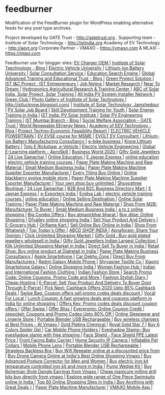 # feedburner
Modification of the FeedBurner plugin for WordPress enabling alternative feeds for any post type archives.

Project developed by GATE Trust - http://gatetrust.org , 
Supporting team - Institute of Solar Technology - http://istindia.org 
Academy of EV Technology - http://aevt.org 
Corporate Partner - VMAXO - https://vmaxo.com & MLAXI - https://mlaxi.com

Feedburner use for blogger sites:
<a href='https://ev-charger-oem.blogspot.com/	 '> 	EV Charger OEM	</a> | 
<a href='http://institute-of-solar-technology.blogspot.com/	 '> 	Institute of Solar Teechnology - Blog	</a> | 
<a href='https://electric-vehicle-university.blogspot.com/	 '> 	Electric Vehicle University	</a> | 
<a href='https://lithium-ion-battery-university.blogspot.com/	 '> 	Lithium-ion Battery University	</a> | 
<a href='https://solar-consultant.blogspot.com/	 '> 	Solar Consultation Service	</a> | 
<a href='https://edu-search-engine.blogspot.com/	 '> 	Education Search Engine	</a> | 
<a href='https://gatetrust.blogspot.com/	 '> 	Global Advanced Training and Educational Trust - Blog	</a> | 
<a href='https://gpsol.blogspot.com/	 '> 	Green Project Solution 	</a> | 
<a href='https://istpvproject.blogspot.com/	 '> 	IST I&C Project : IST Entrepreneurs	</a> | 
<a href='https://gatejobboard.blogspot.com/	 '> 	Job Notice	</a> | 
<a href='https://edp-market-research.blogspot.com/	 '> 	Market Research	</a> | 
<a href='https://neartodream.blogspot.com/	 '> 	Near To Dream	</a> | 
<a href='https://hydroponics-agri-research-training.blogspot.com/	 '> 	Hydroponics Agricultural Research & Training Center	</a> | 
<a href='https://abcofsolarindia.blogspot.com/	 '> 	ABC of Solar India, Solar Project, Solar Training	</a> | 
<a href='http://istgallery.blogspot.com/	 '> 	All India PV System Installer Network	</a> | 
<a href='http://greenclubi.blogspot.com/	 '> 	Green Club	</a> | 
<a href='http://istphotogallery.blogspot.com/	 '> 	Photo Gallery of Institute of Solar Technology	</a> | 
<a href='http://istlucknow.blogspot.com/	 '> 	http://istlucknow.blogspot.com/	</a> | 
<a href='http://istjamshedpur.blogspot.com/	 '> 	Institute of Solar Technology, Jamshedpur	</a> | 
<a href='http://istjobboard.blogspot.com/	 '> 	PV Solar Job Board	</a> | 
<a href='http://set-institute.blogspot.com/	 '> 	Skill Development Training for Youth	</a> | 
<a href='https://solar-energy-training.blogspot.com/	 '> 	Solar Energy Training in India	</a> | 
<a href='http://ist-india.blogspot.com/	 '> 	IST India: PV Solar Institute	</a> | 
<a href='http://installing-solar-pv.blogspot.com/	 '> 	Solar PV Engineering Training 	</a> | 
<a href='http://ist-mumbai.blogspot.com/	 '> 	IST Mumbai Branch - Blog	</a> | 
<a href='http://swa-gatetrust.blogspot.com/	 '> 	Social Welfare Association - GATE Trust	</a> | 
<a href='https://wrenews.blogspot.com/	 '> 	World Renewable EEnergy News	</a> | 
<a href='https://aevtin.blogspot.com/	 '> 	Academy of EEV Technology - Blog	</a> | 
<a href='https://project--feasibility-report.blogspot.com/	 '> 	Project Techno-Economic Feasibility Report	</a> | 
<a href='https://ev-powertrain.blogspot.com/	 '> 	ELECTRIC VEHICLE POWERTRAIN	</a> | 
<a href='https://ev-evse-course.blogspot.com/	 '> 	EV EVSE course for MSME	</a> | 
<a href='https://evolt-ev-consultant.blogspot.com/	 '> 	EVOLT EV Consultant	</a> | 
<a href='https://lithium-ion-battery-consultancy.blogspot.com/	 '> 	Lithium-ion Battery Manufacturing Consultancy	</a> | 
<a href='https://e-bike-2020.blogspot.com	 '> 	e-bike business	</a> | 
<a href='https://know-lithium-battery.blogspot.com/	 '> 	Know Lithium Battery	</a> | 
<a href='https://toto-e-rickshaw.blogspot.com/	 '> 	Toto E Rickshaw, e-Vehicle	</a> | 
<a href='https://electric-vehicle-engineering.blogspot.com/	 '> 	Electric Vehicle Engineering	</a> | 
<a href='https://aproskill.blogspot.com/	 '> 	Global E-Learning platform - AproSkill	</a> | 
<a href='https://neewindia20.blogspot.com/	 '> 	Business World 2020	</a> | 
<a href='https://giftygoldjewellers.blogspot.com/	 '> 	Gifty Gold Jewellers	</a> | 
<a href='https://24livesamachar.blogspot.com/	 '> 	24 Live Samachar	</a> | 
<a href='https://ecraftguru.blogspot.com/	 '> 	Online Education	</a> | 
<a href='https://ejagranexpress.blogspot.com/	 '> 	E Jagran Express	</a> | 
<a href='https://esikshamission.blogspot.com/	 '> 	online education	</a> | 
<a href='https://evtrainingcourses.blogspot.com/	 '> 	electric vehicle training courses	</a> | 
<a href='https://paperplatemakingmachinery.blogspot.com/	 '> 	Paper Plate Making Machine and Raw Material	</a> | 
<a href='https://smallmediumbusinessindia.blogspot.com/	 '> 	Small Medium Business India	</a> | 
<a href='https://paperplatemachinekolkata.blogspot.com/	 '> 	Paper Plate Making Machine Supplier Exporter Manufacturer	</a> | 
<a href='https://everythingbuyon.blogspot.com/	 '> 	Every Thing Buy Online	</a> | 
<a href='https://blackberryevolve.blogspot.com/	 '> 	Online blackberry evolve mobile store	</a> | 
<a href='https://paperplatemachinekolkata.blogspot.com/	 '> 	Paper Plate Making Machine Supplier Exporter Manufacturer	</a> | 
<a href='https://craftsvila.blogspot.com/	 '> 	Your own shop buy unlimited	</a> | 
<a href='https://shuvoshreeboutique.blogspot.com/	 '> 	Shuvoshree Boutique	</a> | 
<a href='https://24livesamachar.blogspot.com/	 '> 	24 Live Samachar	</a> | 
<a href='https://dirmart.blogspot.com/	 '> 	B2B And B2C Business Directory Mart	</a> | 
<a href='https://ejagranexpress.blogspot.com/	 '> 	E Jagran Express	</a> | 
<a href='https://eexportersindia.blogspot.com/	 '> 	e-Exporters India	</a> | 
<a href='http://evidyalab.com/	 '> 	Evidya Lab	</a> | 
<a href='https://evtrainingcourses.blogspot.com/	 '> 	electric vehicle training courses	</a> | 
<a href='https://esikshamission.blogspot.com/	 '> 	online education	</a> | 
<a href='https://ecraftguru.blogspot.com/	 '> 	Online Selling Destination	</a> | 
<a href='https://solartrainingmission.blogspot.com/	 '> 	Online Solar Training	</a> | 
<a href='https://paperplatemakingmachinery.blogspot.com/	 '> 	Paper Plate Making Machine and Raw Material	</a> | 
<a href='https://appsteens.blogspot.com/	 '> 	Shop From M2B: Manufacturer To Buyer	</a> | 
<a href='https://smallmediumbusinessindia.blogspot.com/	 '> 	Small Medium Business India	</a> | 
<a href='https://mlaxi.blogspot.com/	 '> 	a to z online shopping	</a> | 
<a href='https://bigcombooffers.blogspot.com/	 '> 	Big Combo Offers	</a> | 
<a href='https://wishubharat.blogspot.com/	 '> 	Buy atmanirbhar bharat	</a> | 
<a href='https://buydilse.blogspot.com/	 '> 	Buy dilse: Online Shopping	</a> | 
<a href='https://dfvalley.blogspot.com/	 '> 	Dfvalley online shopping India	</a> | 
<a href='https://eparcel.blogspot.com/	 '> 	Sell Your Product And Delivery	</a> | 
<a href='https://egroceryhub.blogspot.com/	 '> 	E-Grocery Hub	</a> | 
<a href='https://oriflamekart.blogspot.com/	 '> 	Oriflame Kart	</a> | 
<a href='https://vivfer.blogspot.com/	 '> 	Sell Online Buy Online in India	</a> | 
<a href='https://whatwish.blogspot.com/	 '> 	Shop From Whatwish	</a> | 
<a href='https://toptodaysoffer.blogspot.com/	 '> 	Top Today's Offer	</a> | 
<a href='https://monypoly.blogspot.com/	 '> 	ABCD SHOP INDIA	</a> | 
<a href='https://apnaforam.blogspot.com/	 '> 	Apnaforam: Share Your Opinion	</a> | 
<a href='https://clickusm.blogspot.com/	 '> 	Click Unlimited Shopping Market	</a> | 
<a href='https://giftygold.blogspot.com/	 '> 	Gifty Gold : Buy gold plated jewellery wholesell in India	</a> | 
<a href='https://giftygoldjewellers.blogspot.com/	 '> 	Gifty Gold Jewellers Indian Largest Collection	</a> | 
<a href='https://klikusm.blogspot.com/	 '> 	Klik Unlimited Shopping Market in India	</a> | 
<a href='https://sell2buyer.blogspot.com/	 '> 	Direct Sell To Buyer in India	</a> | 
<a href='https://dialretail.blogspot.com/	 '> 	Retail Shop: Buy online product at Dialretail in India	</a> | 
<a href='https://paperplatemakingbusiness.blogspot.com/	 '> 	Paper Plate Making Business Consultancy	</a> | 
<a href='https://applesmartphonegalaxy.blogspot.com/	 '> 	Apple Smartphone	</a> | 
<a href='https://cardekhozone.blogspot.com/	 '> 	Car Dekho Zone	</a> | 
<a href='https://manufacturerfarmhouse.blogspot.com/	 '> 	Direct Buy From Manufacturers	</a> | 
<a href='https://redmigalaxy.blogspot.com/	 '> 	Redmi Galaxy Mobile Phone	</a> | 
<a href='http://shryasreetextileco.blogspot.com/	 '> 	Shryasree Textile Co	</a> | 
<a href='https://xiaomismartphonegalaxy.blogspot.com/	 '> 	Xiaomi Smartphone Galaxy	</a> | 
<a href='http://sareesell.blogspot.com/	 '> 	Online Shopping India	</a> | 
<a href='https://jabjio.blogspot.com/	 '> 	Women Fashion Hub	</a> | 
<a href='https://shoppingstylenus.blogspot.com/	 '> 	Indian and International Fashion Clothing	</a> | 
<a href='https://selestyme.blogspot.com/	 '> 	Indian Fashion Store	</a> | 
<a href='https://searchpromocodes.blogspot.com/	 '> 	Search Promo Code: Online Coupons, Promo Code and More	</a> | 
<a href='https://stilettosdiary.blogspot.com/	 '> 	Fashion Stylish Diary	</a> | 
<a href='https://hostswipe.blogspot.com/	 '> 	Cheap Hosting	</a> | 
<a href='https://ebulkorder.blogspot.com/	 '> 	E-Parcel: Sell Your Product And Delivery To Buyer Door Through E-Parcel	</a> | 
<a href='https://picknext.blogspot.com/	 '> 	Pick Next: Cashback Offers 2020 Upto 85% Cashback Deals	</a> | 
<a href='https://swipebag.blogspot.com/	 '> 	Swipe Bag: Coupon offers sell promo codes deals discount	</a> | 
<a href='https://vocal-forlocal.blogspot.com/	 '> 	Vocal For Local	</a> | 
<a href='https://lunchcoupon.blogspot.com/	 '> 	Lunch Coupon: A fast growing deals and coupons platform  in India for online shopping	</a> | 
<a href='https://offerskey.blogspot.com/	 '> 	Offers Key: Promo codes deals discount coupon offers	</a> | 
<a href='https://offer-swipe.blogspot.com/	 '> 	Offer Swipe	</a> | 
<a href='https://offerbliss.blogspot.com/	 '> 	Offer Bliss	</a> | 
<a href='https://everpromo.blogspot.com/	 '> 	Everpromo: Online Coupon Credit	</a> | 
<a href='https://zepocket.blogspot.com/	 '> 	zepocket: Coupons and Promo Codes Upto 80% Off	</a> | 
<a href='https://likecozy.blogspot.com/	 '> 	Online Sleepwear and Lingerie Store	</a> | 
<a href='https://portable-blender-usb-rechargeable.blogspot.com/	 '> 	Portable Blender USB Rechargeable	</a> | 
<a href='https://wireless-phone-chargers.blogspot.com/	 '> 	Buy wireless chargers at Best Prices - At Vmaxo	</a> | 
<a href='https://goldplatingequipment.blogspot.com/	 '> 	Gold Plating Chemical	</a> | 
<a href='https://royalgoldstar.blogspot.com/	 '> 	Royal Gold Star 7	</a> | 
<a href='https://spider-nail-gel.blogspot.com/	 '> 	Buy 6 Colors Spider Gel	</a> | 
<a href='https://car-mobile-phone-holder.blogspot.com/	 '> 	Car Mobile Phone Holders	</a> | 
<a href='https://eyeshadow-stamp.blogspot.com/	 '> 	Eyeshadow Stamp– Buy eyeshadow stamp with free shipping	</a> | 
<a href='https://face-shield-mask.blogspot.com/	 '> 	Face Shield - Face Shield PPE Latest Price	</a> | 
<a href='https://front-facing-baby-carrier.blogspot.com/	 '> 	Front Facing Baby Carrier	</a> | 
<a href='https://home-security-ip-camera.blogspot.com/	 '> 	Home Security IP Camera	</a> | 
<a href='https://inflatable-pet-collars.blogspot.com/	 '> 	Inflatable Pet Collars	</a> | 
<a href='https://smartphone-lens.blogspot.com/	 '> 	Mobile Phone Lens	</a> | 
<a href='https://portable-blender-usb-rechargeable.blogspot.com/	 '> 	Portable Blender USB Rechargeable	</a> | 
<a href='https://strapless-backless-bra.blogspot.com/	 '> 	Strapless Backless Bra	</a> | 
<a href='https://wifi-repeater-set.blogspot.com/	 '> 	Buy Wifi Repeater online at a discounted price from	</a> | 
<a href='https://drone-camera-sale.blogspot.com/	 '> 	Buy Drone Camera Online at India's Best Online Shopping Vmaxo	</a> | 
<a href='https://posture-correctors.blogspot.com/	 '> 	Buy Advanced Posture Corrector for Men and Women	</a> | 
<a href='https://electric-soldering-iron-gun.blogspot.com/	 '> 	Buy electric iron kit temparature controlled iron kit and more in India	</a> | 
<a href='https://pump-wedge.blogspot.com/	 '> 	Pump Wedge Kit	</a> | 
<a href='https://bohemian-earrings.blogspot.com/	 '> 	Buy Bohemian Style Dangle Earrings from  Vmaxo	</a> | 
<a href='https://manicure-milling-drill-bit.blogspot.com/	 '> 	Cheap manicure milling drill bits buy directly from vmaxo	</a> | 
<a href='https://onepiece-swimsuit.blogspot.com/	 '> 	Explore wide range of One Piece Swimsuits online in India	</a> | 
<a href='https://top-60-online-shopping-india.blogspot.com/	 '> 	Top 60 Online Shopping Sites in India ( Buy Anything with Great Deals )	</a> | 
<a href='https://disposal-paperplate-making-machine.blogspot.com/	 '> 	Paper Plate Machine Manufacturer	</a> | 
<a href='https://play.google.com/store/apps/details?id=com.vmaxo&hl=en	 '> 	VMAXO Mobile App	</a> | 
